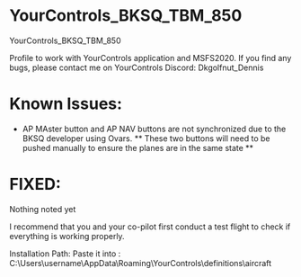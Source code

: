 # YourControls_BKSQ_TBM_850
YourControls_BKSQ_TBM_850

Profile to work with YourControls application and MSFS2020. If you find any bugs, please contact me on YourControls Discord: Dkgolfnut_Dennis

# Known Issues:
 - AP MAster button and AP NAV buttons are not synchronized due to the BKSQ developer using Ovars. ** These two buttons will need to be pushed manually to ensure the planes are in the same state **

# FIXED: 
Nothing noted yet

I recommend that you and your co-pilot first conduct a test flight to check if everything is working properly.

Installation Path: Paste it into : C:\Users\username\AppData\Roaming\YourControls\definitions\aircraft
